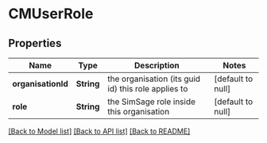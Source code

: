 # CMUserRole
## Properties

| Name | Type | Description | Notes |
|------------ | ------------- | ------------- | -------------|
| **organisationId** | **String** | the organisation (its guid id) this role applies to | [default to null] |
| **role** | **String** | the SimSage role inside this organisation | [default to null] |

[[Back to Model list]](../README.md#documentation-for-models) [[Back to API list]](../README.md#documentation-for-api-endpoints) [[Back to README]](../README.md)

